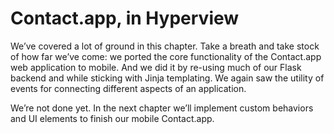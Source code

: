 # Contact.app, in Hyperview

We’ve covered a lot of ground in this chapter. Take a breath and take stock of how far we’ve come: we ported the core functionality of the Contact.app web application to mobile. And we did it by re-using much of our Flask backend and while sticking with Jinja templating. We again saw the utility of events for connecting different aspects of an application.

We’re not done yet. In the next chapter we’ll implement custom behaviors and UI elements to finish our mobile Contact.app.